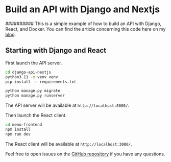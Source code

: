 # Build an API with Django and Nextjs
##########
This is a simple example of how to build an API with Django, React, and Docker. You can find the
article concerning this code here on my [blog](https://koladev.xyz/posts/django-nextjs-crud/).

## Starting with Django and React

First launch the API server.

```bash
cd django-api-nextjs
python3.11 -m venv venv
pip install -r requirements.txt

python manage.py migrate
python manage.py runserver
```

The API server will be available at `http://localhost:8000/`.

Then launch the React client.

```bash
cd menu-frontend
npm install
npm run dev
```

The React client will be available at `http://localhost:3000/`.

Feel free to open issues on the [GitHub repository](https://github.com/koladev32/django-api-nextjs) if you have any questions.
